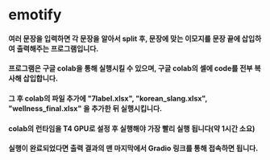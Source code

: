 # emotify
#### 여러 문장을 입력하면 각 문장을 알아서 split 후, 문장에 맞는 이모지를 문장 끝에 삽입하여 출력해주는 프로그램입니다.
#### 프로그램은 구글 colab을 통해 실행시킬 수 있으며, 구글 colab의 셀에 code를 전부 복사해 삽입합니다.
#### 그 후 colab의 파일 추가에 "7label.xlsx", "korean_slang.xlsx", "wellness_final.xlsx" 을 추가한 뒤 실행시킵니다.
#### colab의 런타임을 T4 GPU로 설정 후 실행해야 가장 빨리 실행 됩니다(약 1시간 소요)
#### 실행이 완료되었다면 출력 결과의 맨 마지막에서 Gradio 링크를 통해 접속하면 됩니다.
